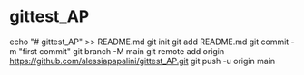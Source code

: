 # gittest_AP
echo "# gittest_AP" >> README.md
git init
git add README.md
git commit -m "first commit"
git branch -M main
git remote add origin https://github.com/alessiapapalini/gittest_AP.git
git push -u origin main
